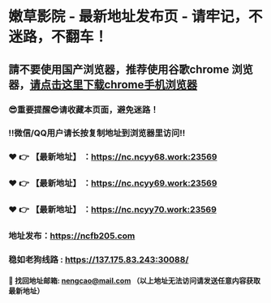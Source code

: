 # 嫩草影院 - 最新地址发布页 - 请牢记，不迷路，不翻车！

## 請不要使用国产浏览器，推荐使用谷歌chrome 浏览器，<a href = "https://www.google.cn/chrome/">请点击这里下载chrome手机浏览器</a>

### :sunglasses:重要提醒:sunglasses:请收藏本页面，避免迷路！
### ‼️微信/QQ用户请长按复制地址到浏览器里访问‼️

### :heart: :point_right: 【最新地址】 ：https://nc.ncyy68.work:23569
### :heart: :point_right: 【最新地址】 ：https://nc.ncyy69.work:23569
### :heart: :point_right: 【最新地址】 ：https://nc.ncyy70.work:23569

### 地址发布：https://ncfb205.com
### 稳如老狗线路 :  https://137.175.83.243:30088/

#### :e-mail: __找回地址邮箱: nengcao@mail.com （以上地址无法访问请发送任意内容获取最新地址）__
